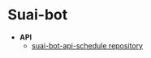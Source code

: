 # Suai-bot

- **API**
  - [suai-bot-api-schedule repository](https://github.com/callmemars1/suai-api-schedule)  
